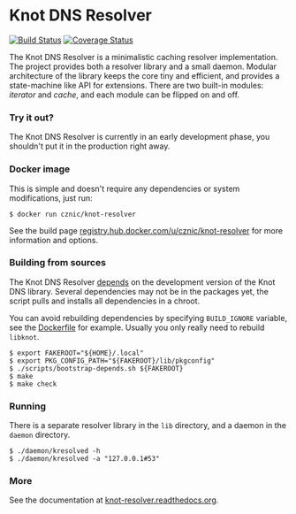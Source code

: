 # Knot DNS Resolver

[![Build Status](https://travis-ci.org/CZ-NIC/knot-resolver.svg?branch=master)](https://travis-ci.org/CZNIC-Labs/knot-resolver)
[![Coverage Status](https://coveralls.io/repos/CZ-NIC/knot-resolver/badge.svg?branch=master)](https://coveralls.io/r/CZNIC-Labs/knot-resolver?branch=master)

The Knot DNS Resolver is a minimalistic caching resolver implementation. The project provides both a resolver
library and a small daemon. Modular architecture of the library keeps the core tiny and efficient, and provides
a state-machine like API for extensions. There are two built-in modules: *iterator* and *cache*,
and each module can be flipped on and off.

### Try it out?

The Knot DNS Resolver is currently in an early development phase, you shouldn't put it in the production right away.

### Docker image

This is simple and doesn't require any dependencies or system modifications, just run:

```
$ docker run cznic/knot-resolver
```

See the build page [registry.hub.docker.com/u/cznic/knot-resolver](https://registry.hub.docker.com/u/cznic/knot-resolver) for more information and options.

### Building from sources 

The Knot DNS Resolver [depends][depends] on the development version of the Knot DNS library.
Several dependencies may not be in the packages yet, the script pulls and installs all dependencies in a chroot.

You can avoid rebuilding dependencies by specifying `BUILD_IGNORE` variable, see the [Dockerfile](scripts/Dockerfile)
for example. Usually you only really need to rebuild `libknot`.

```
$ export FAKEROOT="${HOME}/.local"
$ export PKG_CONFIG_PATH="${FAKEROOT}/lib/pkgconfig"
$ ./scripts/bootstrap-depends.sh ${FAKEROOT}
$ make
$ make check
```

### Running

There is a separate resolver library in the `lib` directory, and a daemon in the `daemon` directory.

```
$ ./daemon/kresolved -h
$ ./daemon/kresolved -a "127.0.0.1#53"
```

### More

See the documentation at [knot-resolver.readthedocs.org][doc].

[depends]: http://knot-resolver.readthedocs.org/en/latest/build.html
[doc]: http://knot-resolver.readthedocs.org/en/latest/index.html
